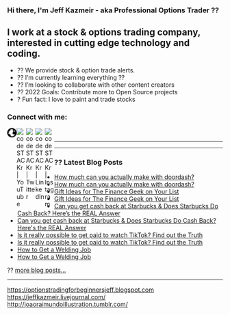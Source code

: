

<!--
**jeffkazmeir/jeffkazmeir** is a ✨ _special_ ✨ repository because its `README.md` (this file) appears on your GitHub profile.

Here are some ideas to get you started:

- 🔭 I’m currently working on ...
- 🌱 I’m currently learning ...
- 👯 I’m looking to collaborate on ...
- 🤔 I’m looking for help with ...
- 💬 Ask me about ...
- 📫 How to reach me: ...
- 😄 Pronouns: ...
- ⚡ Fun fact: ...
-->
### Hi there, I'm Jeff Kazmeir - aka Professional Options Trader ??
## I work at a stock & options trading company, interested in cutting edge technology and coding.

- ?? We provide stock & option trade alerts.
- ?? I’m currently learning everything ??
- ?? I’m looking to collaborate with other content creators
- ?? 2022 Goals: Contribute more to Open Source projects
- ? Fun fact: I love to paint and trade stocks


### Connect with me:

[<img align="left" alt="codeSTACKr.com" width="22px" src="https://raw.githubusercontent.com/iconic/open-iconic/master/svg/globe.svg" />][website]
[<img align="left" alt="codeSTACKr | YouTube" width="22px" src="https://cdn.jsdelivr.net/npm/simple-icons@v3/icons/youtube.svg" />][youtube]
[<img align="left" alt="codeSTACKr | Twitter" width="22px" src="https://cdn.jsdelivr.net/npm/simple-icons@v3/icons/twitter.svg" />][twitter]
[<img align="left" alt="codeSTACKr | LinkedIn" width="22px" src="https://cdn.jsdelivr.net/npm/simple-icons@v3/icons/linkedin.svg" />][linkedin]
[<img align="left" alt="codeSTACKr | Instagram" width="22px" src="https://cdn.jsdelivr.net/npm/simple-icons@v3/icons/instagram.svg" />][instagram]

<br />

---

---

### ?? Latest Blog Posts

<!-- BLOG-POST-LIST:START -->
- [How much can you actually make with doordash?](https://howtotradeoptionsforbeginners.wordpress.com/2021/12/20/how-much-can-you-actually-make-with-doordash/)
- [How much can you actually make with doordash?](https://optionstradingforbeginnersjeff.blogspot.com/2021/12/how-much-can-you-actually-make-with.html)
- [Gift Ideas for The Finance Geek on Your List](https://howtotradeoptionsforbeginners.wordpress.com/2021/12/17/gift-ideas-for-the-finance-geek-on-your-list/)
- [Gift Ideas for The Finance Geek on Your List](https://optionstradingforbeginnersjeff.blogspot.com/2021/12/gift-ideas-for-finance-geek-on-your-list.html)
- [Can you get cash back at Starbucks &amp; Does Starbucks Do Cash Back? Here’s the REAL Answer](https://howtotradeoptionsforbeginners.wordpress.com/2021/12/13/can-you-get-cash-back-at-starbucks-does-starbucks-do-cash-back-heres-the-real-answer/)
- [Can you get cash back at Starbucks &amp; Does Starbucks Do Cash Back? Here&#39;s the REAL Answer](https://optionstradingforbeginnersjeff.blogspot.com/2021/12/can-you-get-cash-back-at-starbucks-does.html)
- [Is it really possible to get paid to watch TikTok? Find out the Truth](https://howtotradeoptionsforbeginners.wordpress.com/2021/12/10/is-it-really-possible-to-get-paid-to-watch-tiktok-find-out-the-truth/)
- [Is it really possible to get paid to watch TikTok? Find out the Truth](https://optionstradingforbeginnersjeff.blogspot.com/2021/12/is-it-really-possible-to-get-paid-to.html)
- [How to Get a Welding Job](https://howtotradeoptionsforbeginners.wordpress.com/2021/12/09/how-to-get-a-welding-job/)
- [How to Get a Welding Job](https://optionstradingforbeginnersjeff.blogspot.com/2021/12/how-to-get-welding-job.html)
<!-- BLOG-POST-LIST:END -->

?? [more blog posts...](https://theministerofcapitalism.com/blog/)

---


[website]: https://kingtradingsystems.com/blog/
[twitter]: https://twitter.com/optionstradejef
[youtube]: https://www.youtube.com/channel/UCEo82TuA0YdbXyO2oPecIHQ
[instagram]: https://tradingoptionsforbeginners.medium.com
[linkedin]: https://ca.linkedin.com/in/theministerofcapitalism
 https://optionstradingforbeginnersjeff.blogspot.com
 https://jeffkazmeir.livejournal.com/
 http://joaoraimundoillustration.tumblr.com/



